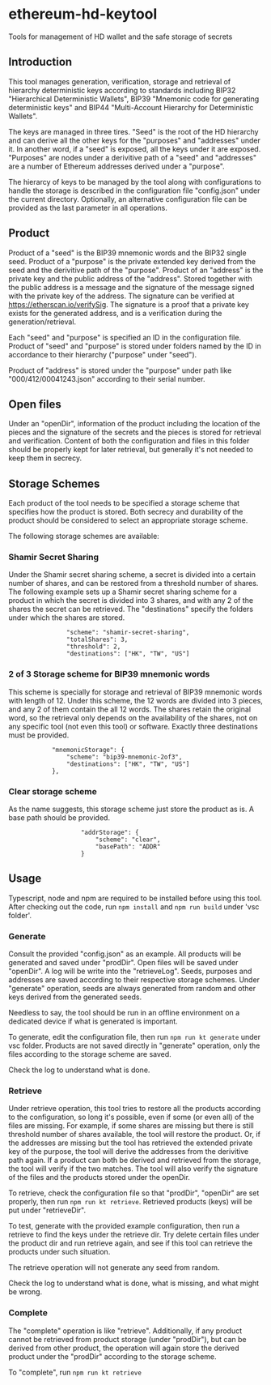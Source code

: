 # ethereum-hd-keytool

Tools for management of HD wallet and the safe storage of secrets 

## Introduction

This tool manages generation, verification, storage and retrieval of hierarchy deterministic keys according to standards including BIP32 "Hierarchical Deterministic Wallets", BIP39 "Mnemonic code for generating deterministic keys" and BIP44 "Multi-Account Hierarchy for Deterministic Wallets".

The keys are managed in three tires. "Seed" is the root of the HD hierarchy and can derive all the other keys for the "purposes" and "addresses" under it. In another word, if a "seed" is exposed, all the keys under it are exposed. "Purposes" are nodes under a derivitive path of a "seed" and "addresses" are a number of Ethereum addresses derived under a "purpose". 

The hierarcy of keys to be managed by the tool along with configurations to handle the storage is described in the configuration file "config.json" under the current directory. Optionally, an alternative configuration file can be provided as the last parameter in all operations.

## Product

Product of a "seed" is the BIP39 mnemonic words and the BIP32 single seed. Product of a "purpose" is the private extended key derived from the seed and the derivitive path of the "purpose". Product of an "address" is the private key and the public address of the "address". Stored together with the public address is a message and the signature of the message signed with the private key of the address. The signature can be verified at https://etherscan.io/verifySig. The signature is a proof that a private key exists for the generated address, and is a verification during the generation/retrieval.

Each "seed" and "purpose" is specified an ID in the configuration file. Product of "seed" and "purpose" is stored under folders named by the ID in accordance to their hierarchy ("purpose" under "seed"). 

Product of "address" is stored under the "purpose" under path like "000/412/00041243.json" according to their serial number.

## Open files

Under an "openDir", information of the product including the location of the pieces and the signature of the secrets and the pieces is stored for retrieval and verification. Content of both the configuration and files in this folder should be properly kept for later retrieval, but generally it's not needed to keep them in secrecy.

## Storage Schemes

Each product of the tool needs to be specified a storage scheme that specifies how the product is stored. Both secrecy and durability of the product should be considered to select an appropriate storage scheme. 

The following storage schemes are available:

### Shamir Secret Sharing

Under the Shamir secret sharing scheme, a secret is divided into a certain number of shares, and can be restored from a threshold number of shares. The following example sets up a Shamir secret sharing scheme for a product in which the secret is divided into 3 shares, and with any 2 of the shares the secret can be retrieved. The "destinations" specify the folders under which the shares are stored.

```
                "scheme": "shamir-secret-sharing",
                "totalShares": 3,
                "threshold": 2,
                "destinations": ["HK", "TW", "US"]
```

### 2 of 3 Storage scheme for BIP39 mnemonic words

This scheme is specially for storage and retrieval of BIP39 mnemonic words with length of 12. Under this scheme, the 12 words are divided into 3 pieces, and any 2 of them contain the all 12 words. The shares retain the original word, so the retrieval only depends on the availability of the shares, not on any specific tool (not even this tool) or software. Exactly three destinations must be provided. 

```
            "mnemonicStorage": {
                "scheme": "bip39-mnemonic-2of3",
                "destinations": ["HK", "TW", "US"]
            },
```            

### Clear storage scheme

As the name suggests, this storage scheme just store the product as is. A base path should be provided.

```
                    "addrStorage": {
                        "scheme": "clear",
                        "basePath": "ADDR"
                    }
```                    

## Usage

Typescript, node and npm are required to be installed before using this tool. After checking out the code, run `npm install` and `npm run build` under 'vsc folder'.

### Generate

Consult the provided "config.json" as an example. All products will be generated and saved under "prodDir". Open files will be saved under "openDir". A log will be write into the "retrieveLog". Seeds, purposes and addresses are saved according to their respective storage schemes. Under "generate" operation, seeds are always generated from random and other keys derived from the generated seeds.

Needless to say, the tool should be run in an offline environment on a dedicated device if what is generated is important.

To generate, edit the configuration file, then run `npm run kt generate` under vsc folder. Products are not saved directly in "generate" operation, only the files according to the storage scheme are saved.

Check the log to understand what is done.

### Retrieve

Under retrieve operation, this tool tries to restore all the products according to the configuration, so long it's possible, even if some (or even all) of the files are missing. For example, if some shares are missing but there is still threshold number of shares available, the tool will restore the product. Or, if the addresses are missing but the tool has retrieved the extended private key of the purpose, the tool will derive the addresses from the derivitive path again. If a product can both be derived and retrieved from the storage, the tool will verify if the two matches. The tool will also verify the signature of the files and the products stored under the openDir.

To retrieve, check the configuration file so that "prodDir", "openDir" are set properly, then run `npm run kt retrieve`. Retrieved products (keys) will be put under "retrieveDir". 

To test, generate with the provided example configuration, then run a retrieve to find the keys under the retrieve dir. Try delete certain files under the product dir and run retrieve again, and see if this tool can retrieve the products under such situation.

The retrieve operation will not generate any seed from random.

Check the log to understand what is done, what is missing, and what might be wrong.

### Complete

The "complete" operation is like "retrieve". Additionally, if any product cannot be retrieved from product storage (under "prodDir"), but can be derived from other product, the operation will again store the derived product under the "prodDir" according to the storage scheme. 

To "complete", run `npm run kt retrieve` 